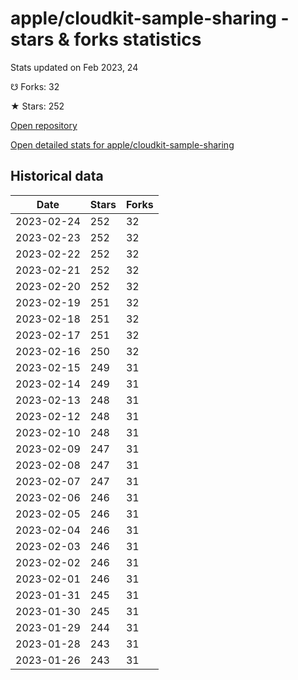 # apple/cloudkit-sample-sharing - stars & forks statistics

Stats updated on Feb 2023, 24

☋ Forks: 32

★ Stars: 252

[Open repository](https://github.com/apple/cloudkit-sample-sharing)

[Open detailed stats for apple/cloudkit-sample-sharing](https://reviewgithub.com/rep/apple/cloudkit-sample-sharing)

## Historical data
| Date | Stars | Forks |
|------|-------|-------|
| 2023-02-24 | 252 | 32 | 
| 2023-02-23 | 252 | 32 | 
| 2023-02-22 | 252 | 32 | 
| 2023-02-21 | 252 | 32 | 
| 2023-02-20 | 252 | 32 | 
| 2023-02-19 | 251 | 32 | 
| 2023-02-18 | 251 | 32 | 
| 2023-02-17 | 251 | 32 | 
| 2023-02-16 | 250 | 32 | 
| 2023-02-15 | 249 | 31 | 
| 2023-02-14 | 249 | 31 | 
| 2023-02-13 | 248 | 31 | 
| 2023-02-12 | 248 | 31 | 
| 2023-02-10 | 248 | 31 | 
| 2023-02-09 | 247 | 31 | 
| 2023-02-08 | 247 | 31 | 
| 2023-02-07 | 247 | 31 | 
| 2023-02-06 | 246 | 31 | 
| 2023-02-05 | 246 | 31 | 
| 2023-02-04 | 246 | 31 | 
| 2023-02-03 | 246 | 31 | 
| 2023-02-02 | 246 | 31 | 
| 2023-02-01 | 246 | 31 | 
| 2023-01-31 | 245 | 31 | 
| 2023-01-30 | 245 | 31 | 
| 2023-01-29 | 244 | 31 | 
| 2023-01-28 | 243 | 31 | 
| 2023-01-26 | 243 | 31 | 


